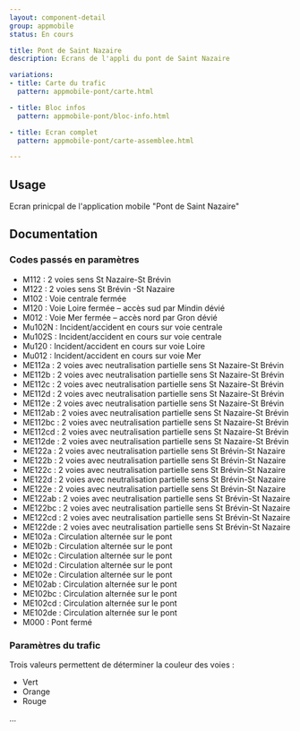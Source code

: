 ```yaml
---
layout: component-detail
group: appmobile
status: En cours

title: Pont de Saint Nazaire
description: Ecrans de l'appli du pont de Saint Nazaire

variations:
- title: Carte du trafic
  pattern: appmobile-pont/carte.html

- title: Bloc infos
  pattern: appmobile-pont/bloc-info.html

- title: Ecran complet
  pattern: appmobile-pont/carte-assemblee.html

---
```



## Usage

Ecran prinicpal de l'application mobile "Pont de Saint Nazaire"

## Documentation

### Codes passés en paramètres

* M112 : 2 voies sens St Nazaire-St Brévin
* M122 : 2 voies sens St Brévin -St Nazaire
* M102 : Voie centrale fermée
* M120 : Voie Loire fermée – accès sud par Mindin dévié
* M012 : Voie Mer fermée – accès nord par Gron dévié
* Mu102N : Incident/accident en cours sur voie centrale
* Mu102S : Incident/accident en cours sur voie centrale
* Mu120 : Incident/accident en cours sur voie Loire
* Mu012 : Incident/accident en cours sur voie Mer
* ME112a : 2 voies avec neutralisation partielle sens St Nazaire-St Brévin
* ME112b : 2 voies avec neutralisation partielle sens St Nazaire-St Brévin
* ME112c : 2 voies avec neutralisation partielle sens St Nazaire-St Brévin
* ME112d : 2 voies avec neutralisation partielle sens St Nazaire-St Brévin
* ME112e : 2 voies avec neutralisation partielle sens St Nazaire-St Brévin
* ME112ab : 2 voies avec neutralisation partielle sens St Nazaire-St Brévin
* ME112bc : 2 voies avec neutralisation partielle sens St Nazaire-St Brévin
* ME112cd : 2 voies avec neutralisation partielle sens St Nazaire-St Brévin
* ME112de : 2 voies avec neutralisation partielle sens St Nazaire-St Brévin
* ME122a : 2 voies avec neutralisation partielle sens St Brévin-St Nazaire
* ME122b : 2 voies avec neutralisation partielle sens St Brévin-St Nazaire
* ME122c : 2 voies avec neutralisation partielle sens St Brévin-St Nazaire
* ME122d : 2 voies avec neutralisation partielle sens St Brévin-St Nazaire
* ME122e : 2 voies avec neutralisation partielle sens St Brévin-St Nazaire
* ME122ab : 2 voies avec neutralisation partielle sens St Brévin-St Nazaire
* ME122bc : 2 voies avec neutralisation partielle sens St Brévin-St Nazaire
* ME122cd : 2 voies avec neutralisation partielle sens St Brévin-St Nazaire
* ME122de : 2 voies avec neutralisation partielle sens St Brévin-St Nazaire
* ME102a : Circulation alternée sur le pont
* ME102b : Circulation alternée sur le pont
* ME102c : Circulation alternée sur le pont
* ME102d : Circulation alternée sur le pont
* ME102e : Circulation alternée sur le pont
* ME102ab : Circulation alternée sur le pont
* ME102bc : Circulation alternée sur le pont
* ME102cd : Circulation alternée sur le pont
* ME102de : Circulation alternée sur le pont
* M000 : Pont fermé


### Paramètres du trafic

Trois valeurs permettent de déterminer la couleur des voies :

* Vert
* Orange
* Rouge

...
